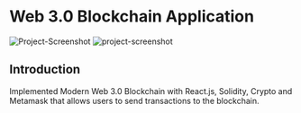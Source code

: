 # Web 3.0 Blockchain Application
![Project-Screenshot](client/images/project-screenshot.jpeg)
![project-screenshot](https://user-images.githubusercontent.com/25525508/204160183-7e39c3e9-16b5-486f-942f-e39b80e4b9cf.JPG)

## Introduction

Implemented Modern Web 3.0 Blockchain with React.js, Solidity, Crypto and Metamask that allows users to send transactions to the blockchain.
